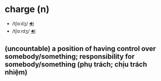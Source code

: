 # charge (n)

- /tʃɑːdʒ/ [🔊](https://www.oxfordlearnersdictionaries.com/media/english/uk_pron/c/cha/charg/charge__gb_2.mp3)
- /tʃɑːrdʒ/ [🔊](https://www.oxfordlearnersdictionaries.com/media/english/us_pron/c/cha/charg/charge__us_1.mp3)

## (uncountable) a position of having control over somebody/something; responsibility for somebody/something (phụ trách; chịu trách nhiệm)